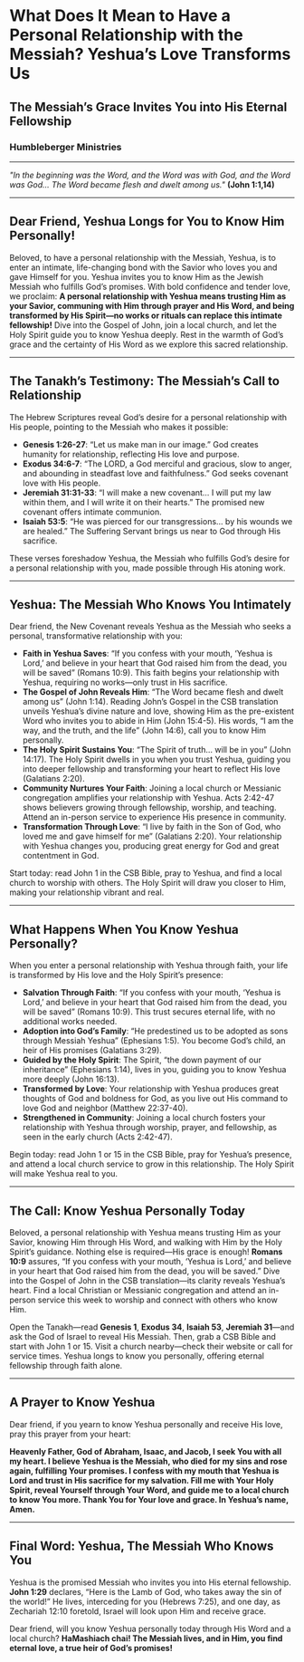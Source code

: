 # What Does It Mean to Have a Personal Relationship with the Messiah? Yeshua’s Love Transforms Us

## The Messiah’s Grace Invites You into His Eternal Fellowship

### Humbleberger Ministries

---

_"In the beginning was the Word, and the Word was with God, and the Word was God… The Word became flesh and dwelt among us."_
**(John 1:1,14)**

---

## Dear Friend, Yeshua Longs for You to Know Him Personally!

Beloved, to have a personal relationship with the Messiah, Yeshua, is to enter an intimate, life-changing bond with the Savior who loves you and gave Himself for you. Yeshua invites you to know Him as the Jewish Messiah who fulfills God’s promises. With bold confidence and tender love, we proclaim: **A personal relationship with Yeshua means trusting Him as your Savior, communing with Him through prayer and His Word, and being transformed by His Spirit—no works or rituals can replace this intimate fellowship!** Dive into the Gospel of John, join a local church, and let the Holy Spirit guide you to know Yeshua deeply. Rest in the warmth of God’s grace and the certainty of His Word as we explore this sacred relationship.

---

## The Tanakh’s Testimony: The Messiah’s Call to Relationship

The Hebrew Scriptures reveal God’s desire for a personal relationship with His people, pointing to the Messiah who makes it possible:

- **Genesis 1:26-27**: “Let us make man in our image.” God creates humanity for relationship, reflecting His love and purpose.
- **Exodus 34:6-7**: “The LORD, a God merciful and gracious, slow to anger, and abounding in steadfast love and faithfulness.” God seeks covenant love with His people.
- **Jeremiah 31:31-33**: “I will make a new covenant… I will put my law within them, and I will write it on their hearts.” The promised new covenant offers intimate communion.
- **Isaiah 53:5**: “He was pierced for our transgressions… by his wounds we are healed.” The Suffering Servant brings us near to God through His sacrifice.

These verses foreshadow Yeshua, the Messiah who fulfills God’s desire for a personal relationship with you, made possible through His atoning work.

---

## Yeshua: The Messiah Who Knows You Intimately

Dear friend, the New Covenant reveals Yeshua as the Messiah who seeks a personal, transformative relationship with you:

- **Faith in Yeshua Saves**: “If you confess with your mouth, ‘Yeshua is Lord,’ and believe in your heart that God raised him from the dead, you will be saved” (Romans 10:9). This faith begins your relationship with Yeshua, requiring no works—only trust in His sacrifice.
- **The Gospel of John Reveals Him**: “The Word became flesh and dwelt among us” (John 1:14). Reading John’s Gospel in the CSB translation unveils Yeshua’s divine nature and love, showing Him as the pre-existent Word who invites you to abide in Him (John 15:4-5). His words, “I am the way, and the truth, and the life” (John 14:6), call you to know Him personally.
- **The Holy Spirit Sustains You**: “The Spirit of truth… will be in you” (John 14:17). The Holy Spirit dwells in you when you trust Yeshua, guiding you into deeper fellowship and transforming your heart to reflect His love (Galatians 2:20).
- **Community Nurtures Your Faith**: Joining a local church or Messianic congregation amplifies your relationship with Yeshua. Acts 2:42-47 shows believers growing through fellowship, worship, and teaching. Attend an in-person service to experience His presence in community.
- **Transformation Through Love**: “I live by faith in the Son of God, who loved me and gave himself for me” (Galatians 2:20). Your relationship with Yeshua changes you, producing great energy for God and great contentment in God.

Start today: read John 1 in the CSB Bible, pray to Yeshua, and find a local church to worship with others. The Holy Spirit will draw you closer to Him, making your relationship vibrant and real.

---

## What Happens When You Know Yeshua Personally?

When you enter a personal relationship with Yeshua through faith, your life is transformed by His love and the Holy Spirit’s presence:

- **Salvation Through Faith**: “If you confess with your mouth, ‘Yeshua is Lord,’ and believe in your heart that God raised him from the dead, you will be saved” (Romans 10:9). This trust secures eternal life, with no additional works needed.
- **Adoption into God’s Family**: “He predestined us to be adopted as sons through Messiah Yeshua” (Ephesians 1:5). You become God’s child, an heir of His promises (Galatians 3:29).
- **Guided by the Holy Spirit**: The Spirit, “the down payment of our inheritance” (Ephesians 1:14), lives in you, guiding you to know Yeshua more deeply (John 16:13).
- **Transformed by Love**: Your relationship with Yeshua produces great thoughts of God and boldness for God, as you live out His command to love God and neighbor (Matthew 22:37-40).
- **Strengthened in Community**: Joining a local church fosters your relationship with Yeshua through worship, prayer, and fellowship, as seen in the early church (Acts 2:42-47).

Begin today: read John 1 or 15 in the CSB Bible, pray for Yeshua’s presence, and attend a local church service to grow in this relationship. The Holy Spirit will make Yeshua real to you.

---

## The Call: Know Yeshua Personally Today

Beloved, a personal relationship with Yeshua means trusting Him as your Savior, knowing Him through His Word, and walking with Him by the Holy Spirit’s guidance. Nothing else is required—His grace is enough! **Romans 10:9** assures, “If you confess with your mouth, ‘Yeshua is Lord,’ and believe in your heart that God raised him from the dead, you will be saved.” Dive into the Gospel of John in the CSB translation—its clarity reveals Yeshua’s heart. Find a local Christian or Messianic congregation and attend an in-person service this week to worship and connect with others who know Him.

Open the Tanakh—read **Genesis 1**, **Exodus 34**, **Isaiah 53**, **Jeremiah 31**—and ask the God of Israel to reveal His Messiah. Then, grab a CSB Bible and start with John 1 or 15. Visit a church nearby—check their website or call for service times. Yeshua longs to know you personally, offering eternal fellowship through faith alone.

---

## A Prayer to Know Yeshua

Dear friend, if you yearn to know Yeshua personally and receive His love, pray this prayer from your heart:

**Heavenly Father, God of Abraham, Isaac, and Jacob, I seek You with all my heart. I believe Yeshua is the Messiah, who died for my sins and rose again, fulfilling Your promises. I confess with my mouth that Yeshua is Lord and trust in His sacrifice for my salvation. Fill me with Your Holy Spirit, reveal Yourself through Your Word, and guide me to a local church to know You more. Thank You for Your love and grace. In Yeshua’s name, Amen.**

---

## Final Word: Yeshua, The Messiah Who Knows You

Yeshua is the promised Messiah who invites you into His eternal fellowship. **John 1:29** declares, “Here is the Lamb of God, who takes away the sin of the world!” He lives, interceding for you (Hebrews 7:25), and one day, as Zechariah 12:10 foretold, Israel will look upon Him and receive grace.

Dear friend, will you know Yeshua personally today through His Word and a local church? **HaMashiach chai! The Messiah lives, and in Him, you find eternal love, a true heir of God’s promises!**
